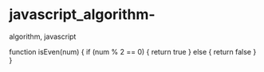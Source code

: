 # javascript_algorithm-
algorithm, javascript



function isEven(num) { 
  if (num % 2 == 0) {
    return true
  } else {
    return false
  }
}
